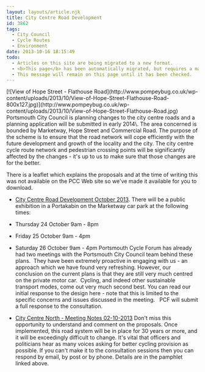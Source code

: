 ```yaml
---
layout: layouts/article.njk
title: City Centre Road Development
id: 3862
tags:
  - City Council
  - Cycle Routes
  - Environment
date: 2013-10-16 18:15:49
todo:
  - Articles on this site are being migrated to a new format.
  - <b>This page</b> has been automatically migrated, but requires a manual check-&amp;-tune to ensure the format and links all work as expected.
  - This message will remain on this page until it has been checked.
---
```


<div>[![View of Hope Street - Flathouse Road](http://www.pompeybug.co.uk/wp-content/uploads/2013/10/View-of-Hope-Street-Flathouse-Road-800x127.jpg)](http://www.pompeybug.co.uk/wp-content/uploads/2013/10/View-of-Hope-Street-Flathouse-Road.jpg)</div>
Portsmouth City Council is planning changes to the city centre roads and a planning application will be submitted in early 2014\. The area concerned is bounded by Marketway, Hope Street and Commercial Road. The purpose of the scheme is to ensure that the road network will cope efficiently with the future development and growth of the locality and the city. The city centre cycle route network and pedestrian crossing points will be significantly affected by the changes - it's up to us to make sure that those changes are for the better.

There is a leaflet which explains the proposals and at the time of writing this was not available on the PCC Web site so we've made it available for you to download.

*   [City Centre Road Development October 2013](http://www.pompeybug.co.uk/wp-content/uploads/2013/10/CityCentreRoadLeaflet-web.pdf).
There will be a public exhibition in a Portakabin on the Marketway car park at the following times:

*   Thursday 24 October 9am - 8pm
*   Friday 25 October 9am - 4pm
*   Saturday 26 October 9am - 4pm
Portsmouth Cycle Forum has already had two meetings with the Portsmouth City Council team behind these plans.  They have been extremely proactive in engaging with us - an approach which we have found very refreshing. However, our conclusion on the current plans is that they are still very much centred on the private motor car.  Cycling, and indeed other sustainable transport modes, come out very much second best. You can read our initial response to the design here - note that this is limited to the specific concerns and issues discussed in the meeting.   PCF will submit a full response to the consultation.

*   [City Centre North - Meeting Notes 02-10-2013](http://www.pompeybug.co.uk/wp-content/uploads/2013/10/City-Centre-North-2013-10-2.pdf)
Don't miss this opportunity to understand and comment on the proposals. Once implemented, this road system will be in place for 30 years or more, and it will be exceedingly difficult to change. It's vital that officers and politicians hear as many voices asking for better cycling provision as possible. If you can't make it to the consultation sessions then you can respond by email, by post or by phone. Details are in the pamphlet linked above.